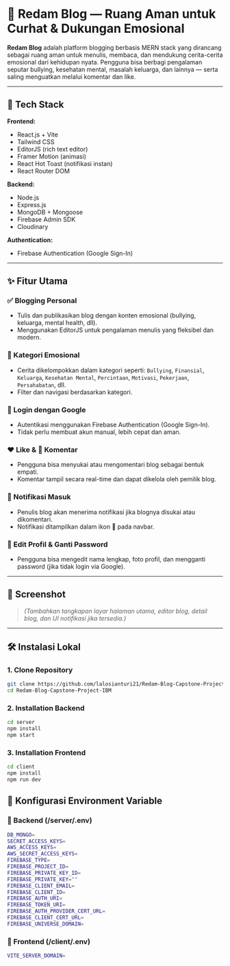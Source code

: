 # 📝 Redam Blog — Ruang Aman untuk Curhat & Dukungan Emosional

**Redam Blog** adalah platform blogging berbasis MERN stack yang dirancang sebagai ruang aman untuk menulis, membaca, dan mendukung cerita-cerita emosional dari kehidupan nyata. Pengguna bisa berbagi pengalaman seputar bullying, kesehatan mental, masalah keluarga, dan lainnya — serta saling menguatkan melalui komentar dan like.

---

## 🚀 Tech Stack

**Frontend:**
- React.js + Vite  
- Tailwind CSS  
- EditorJS (rich text editor)  
- Framer Motion (animasi)  
- React Hot Toast (notifikasi instan)  
- React Router DOM  

**Backend:**
- Node.js  
- Express.js  
- MongoDB + Mongoose  
- Firebase Admin SDK  
- Cloudinary  

**Authentication:**
- Firebase Authentication (Google Sign-In)

---

## ✨ Fitur Utama

### ✅ Blogging Personal
- Tulis dan publikasikan blog dengan konten emosional (bullying, keluarga, mental health, dll).
- Menggunakan EditorJS untuk pengalaman menulis yang fleksibel dan modern.

### 📂 Kategori Emosional
- Cerita dikelompokkan dalam kategori seperti: `Bullying`, `Finansial`, `Keluarga`, `Kesehatan Mental`, `Percintaan`, `Motivasi`, `Pekerjaan`, `Persahabatan`, dll.
- Filter dan navigasi berdasarkan kategori.

### 🔐 Login dengan Google
- Autentikasi menggunakan Firebase Authentication (Google Sign-In).
- Tidak perlu membuat akun manual, lebih cepat dan aman.

### ❤️ Like & 💬 Komentar
- Pengguna bisa menyukai atau mengomentari blog sebagai bentuk empati.
- Komentar tampil secara real-time dan dapat dikelola oleh pemilik blog.

### 🔔 Notifikasi Masuk
- Penulis blog akan menerima notifikasi jika blognya disukai atau dikomentari.
- Notifikasi ditampilkan dalam ikon 🔔 pada navbar.

### 👤 Edit Profil & Ganti Password
- Pengguna bisa mengedit nama lengkap, foto profil, dan mengganti password (jika tidak login via Google).

---

## 📸 Screenshot

> *(Tambahkan tangkapan layar halaman utama, editor blog, detail blog, dan UI notifikasi jika tersedia.)*

---

## 🛠️ Instalasi Lokal

### 1. Clone Repository

```bash
git clone https://github.com/lalosianturi21/Redam-Blog-Capstone-Project-IBM.git
cd Redam-Blog-Capstone-Project-IBM
```
### 2. Installation Backend

```bash
cd server
npm install
npm start
```
### 3. Installation Frontend

```bash
cd client
npm install
npm run dev
```

## 🔐 Konfigurasi Environment Variable

### 📁 Backend (/server/.env)

```bash
DB_MONGO=
SECRET_ACCESS_KEYS=
AWS_ACCESS_KEYS=
AWS_SECRET_ACCESS_KEYS=
FIREBASE_TYPE=
FIREBASE_PROJECT_ID=
FIREBASE_PRIVATE_KEY_ID=
FIREBASE_PRIVATE_KEY=""
FIREBASE_CLIENT_EMAIL=
FIREBASE_CLIENT_ID=
FIREBASE_AUTH_URI=
FIREBASE_TOKEN_URI=
FIREBASE_AUTH_PROVIDER_CERT_URL=
FIREBASE_CLIENT_CERT_URL=
FIREBASE_UNIVERSE_DOMAIN=
```

### 📁 Frontend (/client/.env)

```bash
VITE_SERVER_DOMAIN=
```



